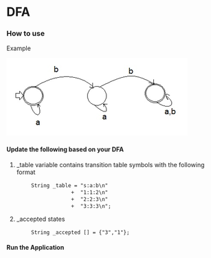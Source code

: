 # DFA
### How to use
Example

![Sample DFA](figures/ex1.jpg)
#### Update the following based on your DFA
1. _table variable contains transition table symbols with the following format
```
        String _table = "s:a:b\n"
                     +  "1:1:2\n"
                     +  "2:2:3\n"
                     +  "3:3:3\n";
```
2. _accepted states
```
        String _accepted [] = {"3","1"};
```
#### Run the Application 
